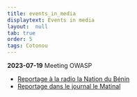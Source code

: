 ```yaml
---
title: events_in_media
displaytext: Events in media
layout:  null
tab: true
order: 5
tags: Cotonou
---
```

**2023-07-19** Meeting OWASP 
 <ul>
  <li>
   <a href="assets/images/ATELIER-OWASP-JUILLET-2024-19-07-2024.mp3" type="audio/mpeg">
   Reportage à la radio la Nation du Bénin
   </a
  </li>
  <li>
   <a href="assets/images/ATELIER-OWASP-JUILLET-2024-19-07-2024.mp3" type="audio/mpeg">
   Reportage dans le journal le Matinal
   </a
  </li>
 </ul>
